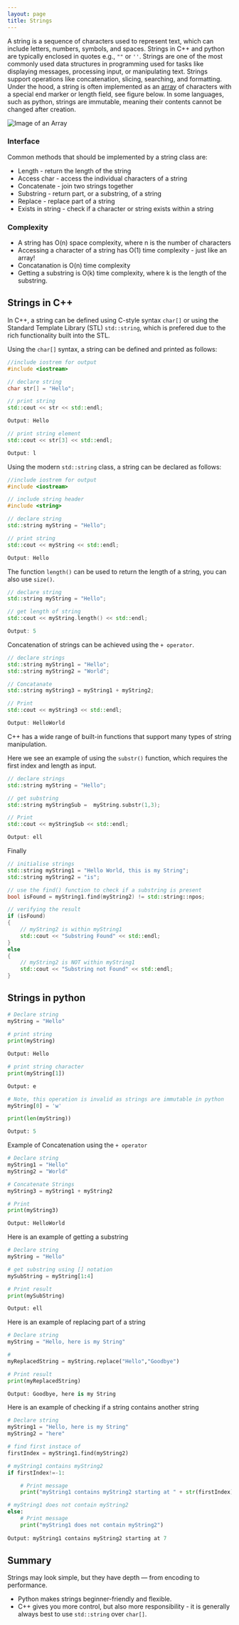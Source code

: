 ```yaml
---
layout: page
title: Strings
---
```

A string is a sequence of characters used to represent text, which can include letters, numbers, symbols, and spaces. 
Strings in C++ and python are typically enclosed in quotes e.g., `""` or `''`. 
Strings are one of the most commonly used data structures in programming used for tasks like displaying messages, processing input, or manipulating text. 
Strings support operations like concatenation, slicing, searching, and formatting. 
Under the hood, a string is often implemented as an [array](/data-structures/arrays) of characters with a special end marker or length field, see figure below. 
In some languages, such as python, strings are immutable, meaning their contents cannot be changed after creation. 

![Image of an Array](../image/string.png)

### Interface

Common methods that should be implemented by a string class are: 
  
- Length - return the length of the string
- Access char - access the individual characters of a string  
- Concatenate - join two strings together  
- Substring - return part, or a substring, of a string   
- Replace - replace part of a string      
- Exists in string - check if a character or string exists within a string     

### Complexity

- A string has O(n) space complexity, where n is the number of characters
- Accessing a character of a string has O(1) time complexity - just like an array!
- Concatanation is O(n) time complexity
- Getting a substring is O(k) time complexity, where k is the length of the substring.



## Strings in C++
In C++, a string can be defined using C-style syntax `char[]` or using the Standard Template Library (STL) `std::string`, which is prefered due to the rich functionality built into the STL.  


Using the `char[]` syntax, a string can be defined and printed as follows:
```c++
//include iostrem for output
#include <iostream>

// declare string
char str[] = "Hello";

// print string
std::cout << str << std::endl;

Output: Hello

// print string element
std::cout << str[3] << std::endl;

Output: l

```

Using the modern `std::string` class, a string can be declared as follows:
```c++
//include iostrem for output
#include <iostream>

// include string header
#include <string>

// declare string
std::string myString = "Hello";

// print string
std::cout << myString << std::endl;

Output: Hello
```

The function `length()` can be used to return the length of a string, you can also use `size()`.
```c++
// declare string
std::string myString = "Hello";

// get length of string 
std::cout << myString.length() << std::endl;

Output: 5
```

Concatenation of strings can be achieved using the `+ operator`.
```c++
// declare strings
std::string myString1 = "Hello";
std::string myString2 = "World";

// Concatanate
std::string myString3 = myString1 + myString2;

// Print
std::cout << myString3 << std::endl;

Output: HelloWorld
```

C++ has a wide range of built-in functions that support many types of string manipulation. 

Here we see an example of using the `substr()` function, which requires the first index and length as input.
```c++
// declare strings
std::string myString = "Hello";

// get substring
std::string myStringSub =  myString.substr(1,3);

// Print
std::cout << myStringSub << std::endl;

Output: ell
```

Finally 

```c++
// initialise strings
std::string myString1 = "Hello World, this is my String";
std::string myString2 = "is";

// use the find() function to check if a substring is present
bool isFound = myString1.find(myString2) != std::string::npos;

// verifying the result
if (isFound)
{
    // myString2 is within myString1
    std::cout << "Substring Found" << std::endl;
}
else
{
    // myString2 is NOT within myString1
    std::cout << "Substring not Found" << std::endl;
}
```


## Strings in python
```python
# Declare string 
myString = "Hello"
    
# print string
print(myString)

Output: Hello

# print string character
print(myString[1])

Output: e

# Note, this operation is invalid as strings are immutable in python
myString[0] = 'w'

print(len(myString))

Output: 5
```    

Example of Concatenation using the `+ operator`
```python
# Declare string 
myString1 = "Hello"
myString2 = "World"

# Concatenate Strings
myString3 = myString1 + myString2

# Print
print(myString3)

Output: HelloWorld
```

Here is an example of getting a substring
```python
# Declare string 
myString = "Hello"

# get substring using [] notation
mySubString = myString[1:4]

# Print result
print(mySubString)

Output: ell
```

Here is an example of replacing part of a string
```python
# Declare string 
myString = "Hello, here is my String"

# 
myReplacedString = myString.replace("Hello","Goodbye")

# Print result
print(myReplacedString)

Output: Goodbye, here is my String
```

Here is an example of checking if a string contains another string
````python
# Declare string 
myString1 = "Hello, here is my String"
myString2 = "here"

# find first instace of
firstIndex = myString1.find(myString2)

# myString1 contains myString2
if firstIndex!=-1:

    # Print message
    print("myString1 contains myString2 starting at " + str(firstIndex))

# myString1 does not contain myString2 
else:
    # Print message
    print("myString1 does not contain myString2")
    
Output: myString1 contains myString2 starting at 7
````

## Summary
Strings may look simple, but they have depth — from encoding to performance. 
- Python makes strings beginner-friendly and flexible.
- C++ gives you more control, but also more responsibility - it is generally always best to use `std::string` over `char[]`.

